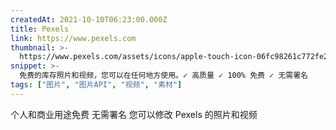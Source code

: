 ```yaml
---
createdAt: 2021-10-10T06:23:00.000Z
title: Pexels
link: https://www.pexels.com
thumbnail: >-
  https://www.pexels.com/assets/icons/apple-touch-icon-06fc98261c772fe20d584aba2336ad2bb32dffced6ec5470b03228548042f162.png
snippet: >-
  免费的库存照片和视频，您可以在任何地方使用。✓ 高质量 ✓ 100% 免费 ✓ 无需署名
tags: ["图片", "图片API", "视频", "素材"]
---
```

个人和商业用途免费
无需署名
您可以修改 Pexels 的照片和视频